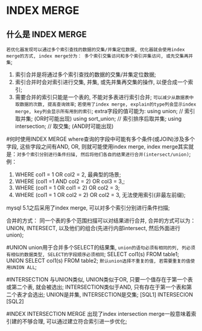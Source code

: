 # **INDEX MERGE**

## **什么是 INDEX MERGE**
`若优化器发现可以通过多个索引查找的数据的交集/并集定位数据, 优化器就会使用index merge的方式, index merge分为： 多个索引交集访问和多个索引并集访问, 或先交集再并集`;
1. 索引合并是将通过多个索引查找的数据的交集/并集定位数据;
2. 索引合并时会对索引进行交集, 并集, 或先并集再交集的操作, 以便合成一个索引;
3. 需要合并的索引只能是一个表的, 不能对多表进行索引合并;
`可以减少从数据表中取数据的次数, 提高查询效率`;
`若使用了index merge, explain的type列会显示index merge, key列会显示所有用到的索引`;
extra字段的值可能为:
using union; // 索引取并集; (OR时可能出现)
using sort_union; // 索引排序后取并集; 
using intersection; // 取交集; (AND时可能出现)

#何时使用INDEX MERGE
where查询的字段中可能有多个条件(或JOIN)涉及多个字段, 这些字段之间有AND, OR, 则就可能使用index merge, index merge其实就是：`对多个索引分别进行条件扫描, 然后将他们各自的结果进行合并(intersect/union)`;
例：
1. WHERE col1 = 1 OR col2 = 2, 最典型的场景;
2. WHERE (col1 =1 AND col2 = 2) OR col3 = 3,;
3. WHERE (col1 = 1 OR col1 = 2) OR col2 = 3;
4. WHERE (col1 = 1 OR col2 = 2) OR col2 = 3, 无法使用索引(非最左前缀);

mysql 5.1之后采用了index merge, 可以对多个索引分别进行条件扫描; 

合并的方式：
同一个表的多个范围扫描可以对结果进行合并, 合并的方式可以为：UNION, INTERSECT, 以及他们的组合(先进行内部intersect, 然后外面进行union);

#UNION
union用于合并多个SELECT的结果集, `union的语句必须有相同的列, 列必须有相似的数据类型, SELECT的字段顺序必须相同`; 
SELECT col1(s) FROM table1;
UNION
SELECT col1(s) FROM table2;
`默认union选择不重复的值, 若需要重复的值使用UNION ALL`;

#INTERSECTION
与UNION类似, UNION类似于OR, 只要一个值存在于第一个表或第二个表, 就会被选出; INTERSECTION类似于AND, 只有存在于第一个表和第二个表才会选出;
UNION是并集, INTERSECTION是交集;
[SQL1]
INTERSECION
[SQL2]

#INDEX INTERSECTION MERGE
出现了index intersection merge一般意味着索引建的不够合理, 可以通过建立符合索引进一步优化;


